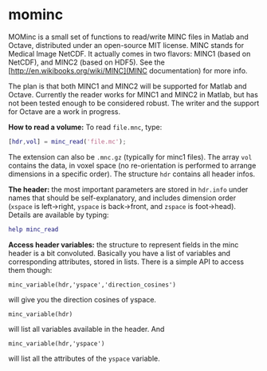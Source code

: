 mominc
======

MOMinc is a small set of functions to read/write MINC files in Matlab and Octave, distributed under an open-source MIT license. MINC stands for Medical Image NetCDF. It actually comes in two flavors: MINC1 (based on NetCDF), and MINC2 (based on HDF5). See the [http://en.wikibooks.org/wiki/MINC](MINC documentation) for more info. 

The plan is that both MINC1 and MINC2 will be supported for Matlab and Octave. Currently the reader works for MINC1 and MINC2 in Matlab, but has not been tested enough to be considered robust. The writer and the support for Octave are a work in progress.

**How to read a volume:** To read `file.mnc`, type:
```matlab
[hdr,vol] = minc_read('file.mc');
```
The extension can also be `.mnc.gz` (typically for minc1 files). The array `vol` contains the data, in voxel space (no re-orientation is performed to arrange dimensions in a specific order). The structure `hdr` contains all header infos. 

**The header:** the most important parameters are stored in `hdr.info` under names that should be self-explanatory, and includes dimension order (`xspace` is left->right, `yspace` is back->front, and `zspace` is foot->head). Details are available by typing:
```matlab
help minc_read
```

**Access header variables:** the structure to represent fields in the minc header is a bit convoluted. Basically you have a list of variables and corresponding attributes, stored in lists. There is a simple API to access them though:
```
minc_variable(hdr,'yspace','direction_cosines')
```
will give you the direction cosines of yspace. 
```
minc_variable(hdr)
```
will list all variables available in the header. And
```
minc_variable(hdr,'yspace')
```
will list all the attributes of the `yspace` variable. 
